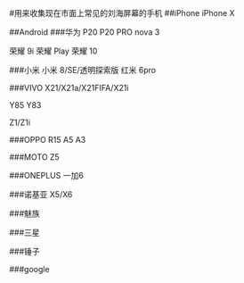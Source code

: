 #用来收集现在市面上常见的刘海屏幕的手机
##iPhone
iPhone X

##Android
###华为
P20
P20 PRO
nova 3

荣耀 9i
荣耀 Play
荣耀 10

###小米
小米 8/SE/透明探索版
红米 6pro

###VIVO
X21/X21a/X21FIFA/X21i

Y85
Y83

Z1/Z1i

###OPPO
R15
A5
A3

###MOTO
Z5

###ONEPLUS
一加6

###诺基亚
X5/X6

###魅族

###三星

###锤子

###google


